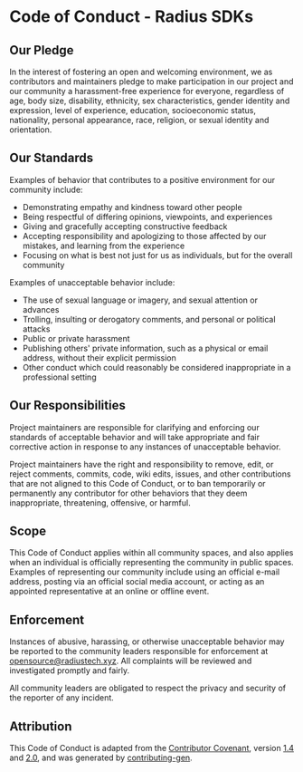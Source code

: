 # Code of Conduct - Radius SDKs

## Our Pledge

In the interest of fostering an open and welcoming environment, we as contributors and maintainers pledge to make
participation in our project and our community a harassment-free experience for everyone, regardless of age, body size,
disability, ethnicity, sex characteristics, gender identity and expression, level of experience, education,
socioeconomic status, nationality, personal appearance, race, religion, or sexual identity and orientation.

## Our Standards

Examples of behavior that contributes to a positive environment for our community include:

* Demonstrating empathy and kindness toward other people
* Being respectful of differing opinions, viewpoints, and experiences
* Giving and gracefully accepting constructive feedback
* Accepting responsibility and apologizing to those affected by our mistakes, and learning from the experience
* Focusing on what is best not just for us as individuals, but for the overall community

Examples of unacceptable behavior include:

* The use of sexual language or imagery, and sexual attention or advances
* Trolling, insulting or derogatory comments, and personal or political attacks
* Public or private harassment
* Publishing others' private information, such as a physical or email address, without their explicit permission
* Other conduct which could reasonably be considered inappropriate in a professional setting

## Our Responsibilities

Project maintainers are responsible for clarifying and enforcing our standards of acceptable behavior and will take
appropriate and fair corrective action in response to any instances of unacceptable behavior.

Project maintainers have the right and responsibility to remove, edit, or reject comments, commits, code, wiki edits,
issues, and other contributions that are not aligned to this Code of Conduct, or to ban temporarily or permanently any
contributor for other behaviors that they deem inappropriate, threatening, offensive, or harmful.

## Scope

This Code of Conduct applies within all community spaces, and also applies when an individual is officially representing
the community in public spaces. Examples of representing our community include using an official e-mail address, posting
via an official social media account, or acting as an appointed representative at an online or offline event.

## Enforcement

Instances of abusive, harassing, or otherwise unacceptable behavior may be reported to the community leaders responsible
for enforcement at [opensource@radiustech.xyz](mailto:opensource@radiustech.xyz). All complaints will be reviewed and
investigated promptly and fairly.

All community leaders are obligated to respect the privacy and security of the reporter of any incident.

## Attribution

This Code of Conduct is adapted from the [Contributor Covenant], version [1.4] and [2.0], and was generated by
[contributing-gen].


[1.4]: https://www.contributor-covenant.org/version/1/4/code-of-conduct/code_of_conduct.md
[2.0]: https://www.contributor-covenant.org/version/2/0/code-of-conduct/code_of_conduct.md
[contributing-gen]: https://github.com/bttger/contributing-gen
[Contributor Covenant]: https://contributor-covenant.org/

